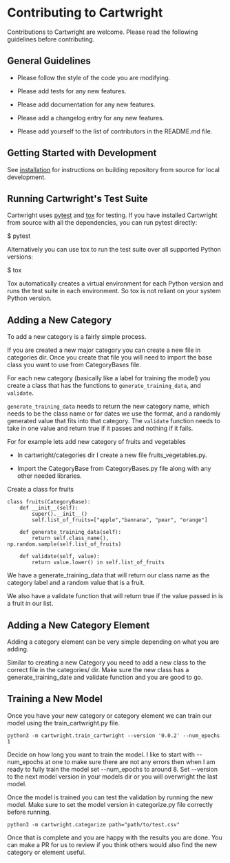 # Contributing to Cartwright

Contributions to Cartwright are welcome. Please read the following guidelines before contributing.

  

## General Guidelines

* Please follow the style of the code you are modifying.

* Please add tests for any new features.

* Please add documentation for any new features.

* Please add a changelog entry for any new features.

* Please add yourself to the list of contributors in the README.md file.

  
  

## Getting Started with Development

See [installation](./installation) for instructions on building repository from source for local development.

  
  

## Running Cartwright's Test Suite

Cartwright uses [pytest](https://docs.pytest.org/en/latest/) and [tox](https://tox.readthedocs.io/en/latest/) for testing. If you have installed Cartwright from source with all the dependencies, you can run pytest directly:

  

$ pytest

  

Alternatively you can use tox to run the test suite over all supported Python versions:

  

$ tox

  

Tox automatically creates a virtual environment for each Python version and runs the test suite in each environment. So tox is not reliant on your system Python version.

  
  
  

## Adding a New Category

To add a new category is a fairly simple process.

  

If you are created a new major category you can create a new file in categories dir. Once you create that file you will need to import the base class you want to use from CategoryBases file.

  

For each new category (basically like a label for training the model) you create a class that has the functions to `generate_training_data`, and `validate`.

`generate_training_data` needs to return the new category name, which needs to be the class name or for dates we use the format, and a randomly generated value that fits into that category. The `validate` function needs to take in one value and return true if it passes and nothing if it fails.

 
For for example lets add new category of fruits and vegetables

 - In cartwright/categories dir I create a new file
   fruits_vegetables.py.
  
 - Import the CategoryBase from CategoryBases.py file along with any other needed libraries.
 
 Create a class for fruits

  

    class fruits(CategoryBase):
	    def __init__(self):
		    super().__init__()
		    self.list_of_fruits=["apple","bannana", "pear", "orange"]
    
	    def generate_training_data(self):
		    return self.class_name(), np.random.sample(self.list_of_fruits)
	   
		def validate(self, value):
		    return value.lower() in self.list_of_fruits

  

We have a generate_training_data that will return our class name as the category label and a random value that is a fruit.

We also have a validate function that will return true if the value passed in is a fruit in our list.

  
  
  

## Adding a New Category Element

Adding a category element can be very simple depending on what you are adding.

  

Similar to creating a new Category you need to add a new class to the correct file in the categories/ dir. Make sure the new class has a generate_training_date and validate function and you are good to go.

  

## Training a New Model

Once you have your new category or category element we can train our model using the train_cartwright.py file.
  

    python3 -m cartwright.train_cartwright --version '0.0.2' --num_epochs 1

  
Decide on how long you want to train the model. I like to start with --num_epochs at one to make sure there are not any errors then when I am ready to fully train the model set --num_epochs to around 8. Set --version to the next model version in your models dir or you will overwright the last model.

Once the model is trained you can test the validation by running the new model. Make sure to set the model version in categorize.py file correctly before running.

  

    python3 -m cartwright.categorize path="path/to/test.csv"

  

Once that is complete and you are happy with the results you are done. You can make a PR for us to review if you think others would also find the new category or element useful.
